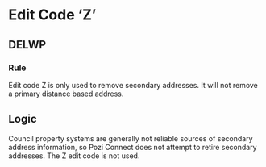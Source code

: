 # Edit Code ‘Z’

## DELWP

### Rule

Edit code Z is only used to remove secondary addresses. It will not remove a primary distance based address.

## Logic

Council property systems are generally not reliable sources of secondary address information, so Pozi Connect does not attempt to retire secondary addresses. The Z edit code is not used.
